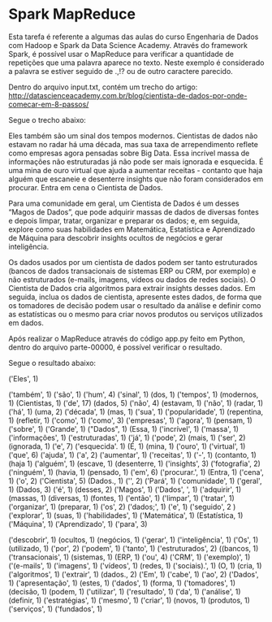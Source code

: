 # Spark MapReduce

Esta tarefa é referente a algumas das aulas do curso Engenharia de Dados com Hadoop e Spark da Data Science Academy. Através do framework Spark, é possível usar o MapReduce para verificar a quantidade de repetições que uma palavra aparece no texto. Neste exemplo é considerado a palavra se estiver seguido de .,!? ou de outro caractere parecido.

Dentro do arquivo input.txt, contém um trecho do artigo:
http://datascienceacademy.com.br/blog/cientista-de-dados-por-onde-comecar-em-8-passos/

Segue o trecho abaixo:

Eles também são um sinal dos tempos modernos. Cientistas de dados não estavam no radar há uma década, mas sua taxa de arrependimento reflete como empresas agora pensadas sobre Big Data. Essa incrível massa de informações não estruturadas já não pode ser mais ignorada e esquecida. É uma mina de ouro virtual que ajuda a aumentar receitas - contanto que haja alguém que escaneie e desenterre insights que não foram considerados em procurar. Entra em cena o Cientista de Dados.

Para uma comunidade em geral, um Cientista de Dados é um desses “Magos de Dados”, que pode adquirir massas de dados de diversas fontes e depois limpar, tratar, organizar e preparar os dados; e, em seguida, explore como suas habilidades em Matemática, Estatística e Aprendizado de Máquina para descobrir insights ocultos de negócios e gerar inteligência.

Os dados usados ​​por um cientista de dados podem ser tanto estruturados (bancos de dados transacionais de sistemas ERP ou CRM, por exemplo) e não estruturados (e-mails, imagens, vídeos ou dados de redes sociais). O Cientista de Dados cria algoritmos para extrair insights desses dados. Em seguida, inclua os dados de cientista, apresente estes dados, de forma que os tomadores de decisão podem usar o resultado da análise e definir como as estatísticas ou o mesmo para criar novos produtos ou serviços utilizados em dados.


Após realizar o MapReduce através do código app.py feito em Python, dentro do arquivo parte-00000, é possível verificar o resultado.

Segue o resultado abaixo:

('Eles', 1)

('também', 1)
('são', 1)
('hum', 4)
('sinal', 1)
(dos, 1)
('tempos', 1)
(modernos, 1)
(Cientistas, 1)
('de', 17)
(dados, 5)
('não', 4)
(estavam, 1)
('não', 1)
(radar, 1)
('há', 1)
(uma, 2)
('década', 1)
(mas, 1)
('sua', 1)
('popularidade', 1)
(repentina, 1)
(refletir, 1)
('como', 1)
('como', 3)
('empresas', 1)
('agora', 1)
(pensam, 1)
('sobre', 1)
('Grande', 1)
("Dados", 1)
(Essa, 1)
('incrível', 1)
('massa', 1)
('informações', 1)
('estruturadas', 1)
('já', 1)
('pode', 2)
(mais, 1)
('ser', 2)
(ignorada, 1)
('e', 7)
('esquecida'. 1)
(É, 1)
(mina, 1)
('ouro', 1)
('virtual', 1)
('que', 6)
('ajuda', 1)
('a', 2)
('aumentar', 1)
('receitas', 1)
('-', 1)
(contanto, 1)
(haja 1)
('alguém', 1)
(escave, 1)
(desenterre, 1)
('insights', 3)
('fotografia', 2)
('ninguém', 1)
(havia, 1)
(pensado, 1)
('em', 6)
('procurar.', 1)
(Entra, 1)
('cena', 1)
('o', 2)
('Cientista', 5)
(Dados., 1)
('', 2)
('Pará', 1)
('comunidade', 1)
('geral', 1)
(Dados, 3)
('é', 1)
(desses, 2)
('Magos', 1)
('Dados', ', 1)
('adquirir', 1)
(massas, 1)
(diversas, 1)
(fontes, 1)
('então', 1)
('limpar', 1)
('tratar', 1)
('organizar', 1)
(preparar, 1)
('os', 2)
('dados;', 1)
('e', 1)
('seguido', 2
) ('explorar', 1)
(suas, 1)
('habilidades', 1)
('Matemática', 1)
(Estatística, 1)
('Máquina', 1)
('Aprendizado', 1)
('para', 3)

('descobrir', 1)
(ocultos, 1)
(negócios, 1)
('gerar', 1)
('inteligência', 1)
('Os', 1)
(utilizado, 1)
('por', 2)
('podem', 1)
('tanto', 1)
('estruturados', 2)
((bancos, 1)
('transacionais', 1)
(sistemas, 1)
(ERP, 1)
('ou', 4)
('CRM', 1)
('exemplo)', 1)
('(e-mails', 1)
('imagens', 1)
('vídeos', 1)
(redes, 1)
('sociais).', 1)
(O, 1)
(cria, 1)
('algoritmos', 1)
('extrair', 1)
(dados., 2)
('Em', 1)
('cabe', 1)
('ao', 2)
('Dados', 1)
('apresentação', 1)
(estes, 1)
('dados', 1)
(forma, 1)
('tomadores', 1)
(decisão, 1)
(podem, 1)
('utilizar', 1)
('resultado', 1)
('da', 1)
('análise', 1)
(definir, 1)
('estratégias', 1)
('mesmo', 1)
('criar', 1)
(novos, 1)
(produtos, 1)
('serviços', 1)
('fundados', 1)

